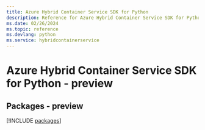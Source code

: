 ```yaml
---
title: Azure Hybrid Container Service SDK for Python
description: Reference for Azure Hybrid Container Service SDK for Python
ms.date: 02/26/2024
ms.topic: reference
ms.devlang: python
ms.service: hybridcontainerservice
---
```

# Azure Hybrid Container Service SDK for Python - preview
## Packages - preview
[!INCLUDE [packages](hybrid-container-service-index.md)]
